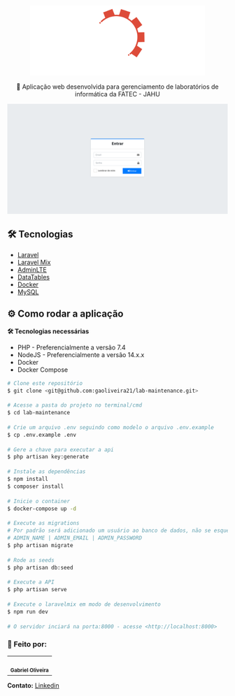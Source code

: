 <p align="center">
    <img src="./public/img/logo.svg" width="400">
</p>

<p align="center">
  🧪 Aplicação web desenvolvida para gerenciamento de laboratórios de informática da FATEC - JAHU
</p>

<img src="./.github/login.png">

## :hammer_and_wrench: Tecnologias

- [Laravel](https://laravel.com/)
- [Laravel Mix](https://laravel.com/docs/8.x/mix)
- [AdminLTE](https://adminlte.io/)
- [DataTables](https://datatables.net/)
- [Docker](https://www.docker.com/)
- [MySQL](https://www.mysql.com/)


## :gear: Como rodar a aplicação

**:hammer_and_wrench: Tecnologias necessárias**

- PHP - Preferencialmente a versão 7.4
- NodeJS - Preferencialmente a versão 14.x.x
- Docker
- Docker Compose

```bash
# Clone este repositório
$ git clone <git@github.com:gaoliveira21/lab-maintenance.git>

# Acesse a pasta do projeto no terminal/cmd
$ cd lab-maintenance

# Crie um arquivo .env seguindo como modelo o arquivo .env.example
$ cp .env.example .env

# Gere a chave para executar a api
$ php artisan key:generate

# Instale as dependências
$ npm install
$ composer install

# Inicie o container
$ docker-compose up -d

# Execute as migrations
# Por padrão será adicionado um usuário ao banco de dados, não se esqueça de preencher as seguintes variáveis de ambiente para não ter problemas:
# ADMIN_NAME | ADMIN_EMAIL | ADMIN_PASSWORD
$ php artisan migrate

# Rode as seeds
$ php artisan db:seed

# Execute a API
$ php artisan serve

# Execute o laravelmix em modo de desenvolvimento
$ npm run dev

# O servidor inciará na porta:8000 - acesse <http://localhost:8000>
```

### :construction_worker: Feito por:

<table>
  <tr>
    <td align="center"><a href="https://github.com/gaoliveira21"><img style="border-radius: 50%;" src="https://github.com/gaoliveira21.png" width="100px;" alt=""/><br /><sub><b>Gabriel Oliveira</b></sub></a><br /></td>
  </tr>
</table>

**Contato:** <a href="https://www.linkedin.com/in/gabriel-jos%C3%A9-de-oliveira-633962197/">Linkedin</a>
